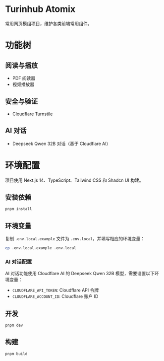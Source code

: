 # Turinhub Atomix

常用网页模组项目，维护各类前端常用组件。

# 功能树

## 阅读与播放
- PDF 阅读器
- 视频播放器

## 安全与验证
- Cloudflare Turnstile

## AI 对话
- Deepseek Qwen 32B 对话（基于 Cloudflare AI）

# 环境配置

项目使用 Next.js 14、TypeScript、Tailwind CSS 和 Shadcn UI 构建。

## 安装依赖

```bash
pnpm install
```

## 环境变量

复制 `.env.local.example` 文件为 `.env.local`，并填写相应的环境变量：

```bash
cp .env.local.example .env.local
```

### AI 对话配置

AI 对话功能使用 Cloudflare AI 的 Deepseek Qwen 32B 模型，需要设置以下环境变量：

- `CLOUDFLARE_API_TOKEN`: Cloudflare API 令牌
- `CLOUDFLARE_ACCOUNT_ID`: Cloudflare 账户 ID

## 开发

```bash
pnpm dev
```

## 构建

```bash
pnpm build
```
